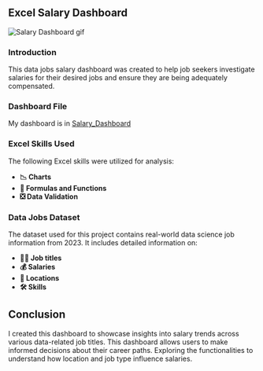 ## Excel Salary Dashboard
![Salary Dashboard gif](https://github.com/user-attachments/assets/89705582-51e6-4731-8220-aeeeecd07f00)

### Introduction
This data jobs salary dashboard was created to help job seekers investigate salaries for their desired jobs and ensure they are being adequately compensated.

### Dashboard File
My dashboard is in [Salary_Dashboard](Project_1-Dashboard)

### Excel Skills Used

The following Excel skills were utilized for analysis:

- **📉 Charts**
- **🧮 Formulas and Functions**
- **❎ Data Validation**

### Data Jobs Dataset

The dataset used for this project contains real-world data science job information from 2023. It includes detailed information on:

- **👨‍💼 Job titles**
- **💰 Salaries**
- **📍 Locations**
- **🛠️ Skills**

## Conclusion

I created this dashboard to showcase insights into salary trends across various data-related job titles. This dashboard allows users to make informed decisions about their career paths. Exploring the functionalities to understand how location and job type influence salaries.
